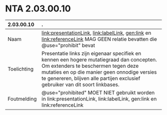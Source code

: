 # NTA 2.03.00.10

 2.03.00.10 | . 
 :--- | :--- 
 Naam | <link:presentationLink>, <link:labelLink>, <gen:link> en <link:referenceLink> MAG GEEN relatie bevatten die @use="prohibit" bevat 
 Toelichting | Presentatie links zijn eigenaar specifiek en kennen een hogere mutatiegraad dan concepten. Om extenders te beschermen tegen deze mutaties en op die manier geen onnodige versies te genereren, blijven alle partijen exclusief gebruiker van dit soort linkbases. 
 Foutmelding | @use=&quot;prohibited&quot; MOET NIET gebruikt worden in link:presentationLink, link:labelLink, gen:link en link:referenceLink 
